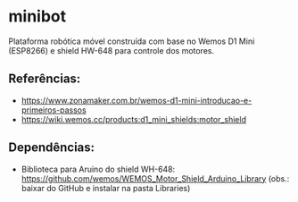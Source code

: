 # minibot

Plataforma robótica móvel construída com base no Wemos D1 Mini (ESP8266) e shield HW-648 para controle dos motores.

## Referências:
 * https://www.zonamaker.com.br/wemos-d1-mini-introducao-e-primeiros-passos
 * https://wiki.wemos.cc/products:d1_mini_shields:motor_shield

## Dependências:
 * Biblioteca para Aruino do shield WH-648: https://github.com/wemos/WEMOS_Motor_Shield_Arduino_Library (obs.: baixar do GitHub e instalar na pasta Libraries)

